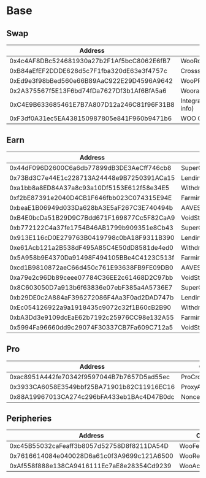 # Base

## Swap

<table><thead><tr><th width="463">Address</th><th>Contract</th></tr></thead><tbody><tr><td>0x4c4AF8DBc524681930a27b2F1Af5bcC8062E6fB7</td><td>WooRouterV2</td></tr><tr><td>0xB84aEfEF2DDDE628d5c7F1fba320dE63e3f4757c</td><td>CrossswapRouterv5</td></tr><tr><td>0xEd9e3f98bBed560e66B89AaC922E29D4596A9642</td><td>WooPPV2</td></tr><tr><td>0x2A375567f5E13F6bd74fDa7627Df3b1Af6BfA5a6</td><td>WooracleV2.1</td></tr><tr><td>0xC4E9B633685461E7B7A807D12a246C81f96F31B8</td><td>IntegrationHelper(token info)</td></tr><tr><td>0xF3df0A31ec5EA438150987805e841F960b9471b6</td><td>WOO OFT</td></tr></tbody></table>

## Earn

<table><thead><tr><th width="634">Address</th><th>Contract</th></tr></thead><tbody><tr><td>0x44dF096D2600C6a6db77899dB3DE3AeCff746cb8</td><td>SuperChargerVault_USDC</td></tr><tr><td>0x73Bd3C7e44E1c228713A24448e9B7250391ACa15</td><td>LendingManager_USDC</td></tr><tr><td>0xa1bb8a8ED84A37a8c93a10Df5153E612f58e34E5</td><td>WithdrawManager_USDC</td></tr><tr><td>0xf2bE87391e2040D4CB1F646fbb023C074315E94E</td><td>FarmingVault_USDC</td></tr><tr><td>0xbeaE1B06949d033Da628bA3E5aF267C3E740494b</td><td>AAVEStrategy_USDC</td></tr><tr><td>0xB4E0bcDa51B29D9C7Bdd671F169877Cc5F82CaA9</td><td>VoidStrategy_USDC</td></tr><tr><td>0xb772122C4a37fe1754B46AB1799b909351e8Cb43</td><td>SuperChargerVault_ETH</td></tr><tr><td>0x913E116cD0E279763B0419798c0bA18F9311B390</td><td>LendingManager_ETH</td></tr><tr><td>0xe61Acb121a2B538dF495A85C4E50dD8581de4ed0</td><td>WithdrawManager_ETH</td></tr><tr><td>0x5A958b9E4370Da91498F494105BBe4C4123C513f</td><td>FarmingVault_ETH</td></tr><tr><td>0xcd1B9810872aeC66d450c761E93638FB9FE09DB0</td><td>AAVEStrategy_ETH</td></tr><tr><td>0xa79e2c96Db89ceee07784C36EE2c61468D2C97bb</td><td>VoidStrategy_cbBTC</td></tr><tr><td>0x8C603050D7a913b6f63836e07ebF385a4A5736E7</td><td>SuperChargerVault_cbBTC</td></tr><tr><td>0xb29DE0c2A884aF396272086F4Aa3F0ad2DAD747b</td><td>LendingManager_cbBTC</td></tr><tr><td>0xEc054126922a9a1918435c9072c32f1B60cB2B90</td><td>WithdrawManager_cbBTC</td></tr><tr><td>0xbA3Dd3e9109dcEaE62b7192c25976CC98e132A55</td><td>FarmingVault_cbBTC</td></tr><tr><td>0x5994Fa96660dd9c29074F30337CB7Fa609C712a5</td><td>VoidStrategy_cbBTC</td></tr></tbody></table>

## Pro

<table><thead><tr><th width="473">Address</th><th>Contract</th></tr></thead><tbody><tr><td>0xac8951A442fe70342f9597044B7b7657D5ad55ec</td><td>ProCrossChainRouter</td></tr><tr><td>0x3933CA6058E3549bbf25BA71901b82C11916EC16</td><td>ProxyAdmin</td></tr><tr><td>0x88A19967013CA274c296bFA433eb1BAc4D47B0dc</td><td>NonceCounter</td></tr></tbody></table>

## Peripheries

<table><thead><tr><th width="471">Address</th><th>Contract</th></tr></thead><tbody><tr><td>0xc45B55032caFeaff3b8057d52758D8f8211DA54D</td><td>WooFeeManager</td></tr><tr><td>0x7616614084e040028D6a61c0f3A9699c121A6500</td><td>WooRebateManager</td></tr><tr><td>0xAf558f888e138CA9416111Ec7aE8e28354Cd9239</td><td>WooAccessManager</td></tr></tbody></table>
